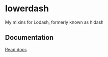 lowerdash
======

My mixins for Lodash, formerly known as hidash

## Documentation ##
[Read docs](http://dreadcast.github.io/lowerdash/doc/classes/Lowerdash.html)
